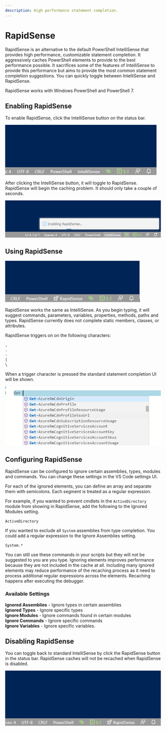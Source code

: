 ```yaml
---
description: High performance statement completion.
---
```


# RapidSense

RapidSense is an alternative to the default PowerShell IntelliSense that provides high performance, customizable statement completion. It aggressively caches PowerShell elements to provide to the best performance possible. It sacrifices some of the features of IntelliSense to provide this performance but aims to provide the most common statement completion suggestions. You can quickly toggle between IntelliSense and RapidSense. 

RapidSense works with Windows PowerShell and PowerShell 7.

## Enabling RapidSense

To enable RapidSense, click the IntelliSense button on the status bar. 

![](../../.gitbook/assets/image%20%2848%29.png)

After clicking the IntelliSense button, it will toggle to RapidSense. RapidSense will begin the caching problem. It should only take a couple of seconds. 

![](../../.gitbook/assets/image%20%2853%29.png)

## Using RapidSense

![](../../.gitbook/assets/image%20%2850%29.png)

RapidSense works the same as IntelliSense. As you begin typing, it will suggest commands, parameters, variables, properties, methods, paths and types. RapidSense currently does not complete static members, classes, or attributes. 

RapidSense triggers on on the following characters: 

```text
,
.
-
[
\
```

When a trigger character is pressed the standard statement completion UI will be shown. 

![](../../.gitbook/assets/image%20%2851%29.png)

## Configuring RapidSense

RapidSense can be configured to ignore certain assemblies, types, modules and commands. You can change these settings in the VS Code settings UI. 

For each of the ignored elements, you can define an array and separate them with semicolons. Each segment is treated as a regular expression.

For example, if you wanted to prevent cmdlets in the `ActiveDirectory` module from showing in RapidSense, add the following to the Ignored Modules setting.

```text
ActiveDirectory
```

If you wanted to exclude all `System` assemblies from type completion. You could add a regular expression to the Ignore Assemblies setting.

```text
System.*
```

You can still use these commands in your scripts but they will not be suggested to you are you type. Ignoring elements improves performance because they are not included in the cache at all. Including many ignored elements may reduce performance of the recaching process as it need to process additional regular expressions across the elements. Recaching happens after executing the debugger.

### Available Settings

**Ignored Assemblies** - Ignore types in certain assemblies   
**Ignored Types** - Ignore specific types  
**Ignore Modules** - Ignore commands found in certain modules  
**Ignore Commands** - Ignore specific commands  
**Ignore Variables** - Ignore specific variables.

## Disabling RapidSense

You can toggle back to standard IntelliSense by click the RapidSense button in the status bar. RapidSense caches will not be recached when RapidSense is disabled. 

![](../../.gitbook/assets/image%20%2852%29.png)





